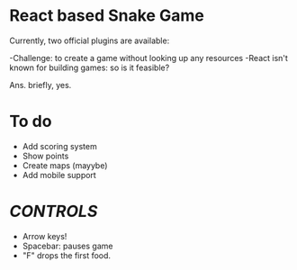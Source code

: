# React based Snake Game



Currently, two official plugins are available:

-Challenge: to create a game without looking up any resources
-React isn't known for building games: so is it feasible? 

Ans. briefly, yes. 

# To do
- Add scoring system
- Show points
- Create maps (mayybe)
- Add mobile support

# *CONTROLS*
- Arrow keys! 
- Spacebar: pauses game
- "F" drops the first food.  
